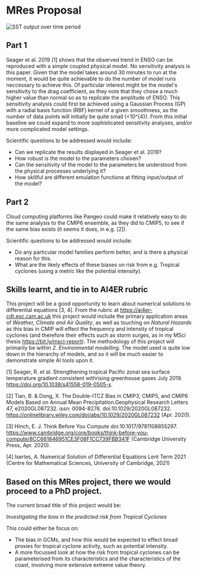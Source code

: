 # MRes Proposal

![SST output over time period](gifs/SST_SST2_in_om_run2f.gif)

## Part 1
Seager et al. 2019 [1] shows that the observed trend in ENSO can
be reproduced with a simple coupled physical model.
No sensitivity analysis is this paper. Given that the model takes around 30 minutes to run at the moment, it would be quite achievable to do the number of 
model runs neccessary to achieve this. 
Of particular interest might be the model's sensitivity to the 
drag coefficient, as they note that they chose a much 
higher value than normal so as to replicate the amplitude of 
ENSO.
This sensitivity analysis could first be achieved using a Gaussian Process (GP) with a radial basis function (RBF) kernel of a given smoothness,
as the number of data points will initially be quite small (<10^{4}).
From this initial baseline we could expand to more sophisticated
sensitivity analyses, and/or more complicated model settings.

Scientific questions to be addressed would include:
 - Can we replicate the results displayed in Seager et al. 2019?
 - How robust is the model to the parameters chosen?
 - Can the sensitivity of the model to the parameters be understood from the physical processes underlying it?
 - How skillful are different emulation functions at fitting input/output of the model?

## Part 2

Cloud computing platforms like Pangeo could make it relatively easy
to do the same analysis to the CMIP6 ensemble, as they
did to CMIP5,
to see if the same bias exists (it seems it does, in e.g. [2]).

Scientific questions to be addressed would include:
 - Do any particular model families perform better, and is there a physical reason for this.
 - What are the likely effects of these biases on risk 
   from e.g. Tropical cyclones (using a metric like the 
   potential intensity).

## Skills learnt, and tie in to AI4ER rubric
This project will be a good opportunity to learn about numerical solutions to differential equations [3, 4]. From the rubric at <https://ai4er-cdt.esc.cam.ac.uk> this project would include the primary application areas of _Weather, Climate and Air Quality_, as well as touching on _Natural Hazards_ as this bias in CMIP will effect the frequency and intensity of tropical cyclones (and therefore their effects such as storm surges, as in my MSci thesis <https://bit.ly/msci-report>).  The methodology of this project will primarily be within _2. Environmental modelling_.  The model used is quite low down in the hierarchy of models, and so it will be much 
easier to demonstrate simple AI tools upon it. 



[1] Seager,  R. et  al.  Strengthening  tropical  Pacific  zonal  sea  surface  temperature  gradient  consistent  withrising  greenhouse  gases July 2019. <https://doi.org/10.1038/s41558-019-0505-x>.

[2] Tian, B. & Dong, X. The Double-ITCZ Bias in CMIP3, CMIP5, and CMIP6 Models Based on Annual Mean Precipitation.Geophysical  Research  Letters 47, e2020GL087232. issn: 0094-8276. doi:10.1029/2020GL087232. <https://onlinelibrary.wiley.com/doi/abs/10.1029/2020GL087232> (Apr. 2020).

[3] Hinch,  E.  J. Think  Before  You  Compute doi:10.1017/9781108855297. <https://www.cambridge.org/core/books/think-before-you-compute/8CC661846951CE3F08F1CC739FBB341F> (Cambridge University Press, Apr. 2020).

[4] Iserles, A. Numerical  Solution  of  Differential  Equations Lent Term 2021 (Centre for Mathematical Sciences, University of Cambridge, 2021)

## Based on this MRes project, there we would proceed to a PhD project.

The current broad title of this project would be:

_Investigating the bias in the predicted risk from Tropical Cyclones_

This could either be focus on:

 - The bias in GCMs, and how this would be expected to effect broad proxies for tropical cyclone activity, such as potential intensity.
 - A more focussed look at how the risk from tropical cyclones
   can be parameterised from its characteristics and the characteristics of the coast, involving more extensive extreme value theory.
